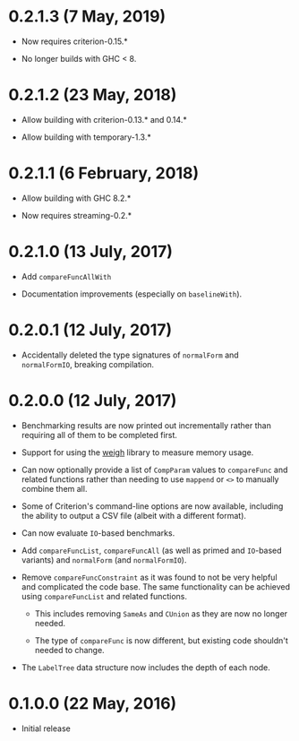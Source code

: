 0.2.1.3 (7 May, 2019)
=====================

* Now requires criterion-0.15.*

* No longer builds with GHC < 8.

0.2.1.2 (23 May, 2018)
======================

* Allow building with criterion-0.13.* and 0.14.*

* Allow building with temporary-1.3.*

0.2.1.1 (6 February, 2018)
==========================

* Allow building with GHC 8.2.*

* Now requires streaming-0.2.*

0.2.1.0 (13 July, 2017)
=======================

* Add `compareFuncAllWith`

* Documentation improvements (especially on `baselineWith`).

0.2.0.1 (12 July, 2017)
=======================

* Accidentally deleted the type signatures of `normalForm` and
  `normalFormIO`, breaking compilation.

0.2.0.0 (12 July, 2017)
=======================

* Benchmarking results are now printed out incrementally rather than
  requiring all of them to be completed first.

* Support for using the [weigh] library to measure memory usage.

    [weigh]: http://hackage.haskell.org/package/weigh

* Can now optionally provide a list of `CompParam` values to
  `compareFunc` and related functions rather than needing to use
  `mappend` or `<>` to manually combine them all.

* Some of Criterion's command-line options are now available,
  including the ability to output a CSV file (albeit with a different
  format).

* Can now evaluate `IO`-based benchmarks.

* Add `compareFuncList`, `compareFuncAll` (as well as primed and
  `IO`-based variants) and `normalForm` (and `normalFormIO`).

* Remove `compareFuncConstraint` as it was found to not be very
  helpful and complicated the code base.  The same functionality can
  be achieved using `compareFuncList` and related functions.

    - This includes removing `SameAs` and `CUnion` as they are now no
      longer needed.

    - The type of `compareFunc` is now different, but existing code
      shouldn't needed to change.

* The `LabelTree` data structure now includes the depth of each node.

0.1.0.0 (22 May, 2016)
======================

* Initial release
